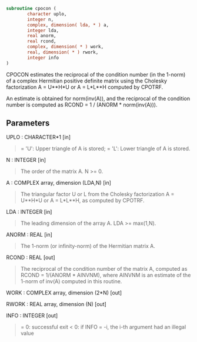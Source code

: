```fortran
subroutine cpocon (
        character uplo,
        integer n,
        complex, dimension( lda, * ) a,
        integer lda,
        real anorm,
        real rcond,
        complex, dimension( * ) work,
        real, dimension( * ) rwork,
        integer info
)
```

CPOCON estimates the reciprocal of the condition number (in the
1-norm) of a complex Hermitian positive definite matrix using the
Cholesky factorization A = U\*\*H\*U or A = L\*L\*\*H computed by CPOTRF.

An estimate is obtained for norm(inv(A)), and the reciprocal of the
condition number is computed as RCOND = 1 / (ANORM \* norm(inv(A))).

## Parameters
UPLO : CHARACTER\*1 [in]
> = 'U':  Upper triangle of A is stored;
> = 'L':  Lower triangle of A is stored.

N : INTEGER [in]
> The order of the matrix A.  N >= 0.

A : COMPLEX array, dimension (LDA,N) [in]
> The triangular factor U or L from the Cholesky factorization
> A = U\*\*H\*U or A = L\*L\*\*H, as computed by CPOTRF.

LDA : INTEGER [in]
> The leading dimension of the array A.  LDA >= max(1,N).

ANORM : REAL [in]
> The 1-norm (or infinity-norm) of the Hermitian matrix A.

RCOND : REAL [out]
> The reciprocal of the condition number of the matrix A,
> computed as RCOND = 1/(ANORM \* AINVNM), where AINVNM is an
> estimate of the 1-norm of inv(A) computed in this routine.

WORK : COMPLEX array, dimension (2\*N) [out]

RWORK : REAL array, dimension (N) [out]

INFO : INTEGER [out]
> = 0:  successful exit
> < 0:  if INFO = -i, the i-th argument had an illegal value
